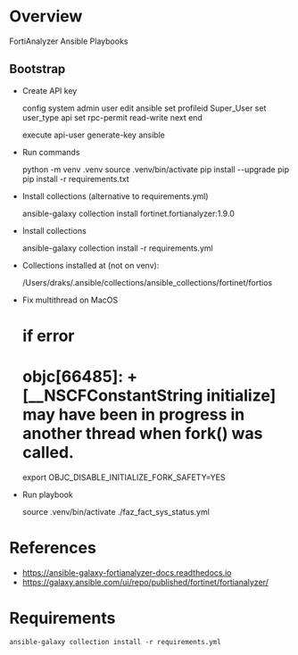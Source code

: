 # Overview

FortiAnalyzer Ansible Playbooks

## Bootstrap

- Create API key

    config system admin user
        edit ansible
            set profileid Super_User
            set user_type api
            set rpc-permit read-write
        next
    end

    execute api-user generate-key ansible

- Run commands

    python -m venv .venv
    source .venv/bin/activate
    pip install --upgrade pip
    pip install -r requirements.txt

- Install collections (alternative to requirements.yml)

    ansible-galaxy collection install fortinet.fortianalyzer:1.9.0

- Install collections

    ansible-galaxy collection install -r requirements.yml

- Collections installed at (not on venv):

    /Users/draks/.ansible/collections/ansible_collections/fortinet/fortios

- Fix multithread on MacOS
    
    # if error
    # objc[66485]: +[__NSCFConstantString initialize] may have been in progress in another thread when fork() was called.
    export OBJC_DISABLE_INITIALIZE_FORK_SAFETY=YES

- Run playbook

    source .venv/bin/activate
    ./faz_fact_sys_status.yml

# References

- https://ansible-galaxy-fortianalyzer-docs.readthedocs.io
- https://galaxy.ansible.com/ui/repo/published/fortinet/fortianalyzer/

# Requirements

    ansible-galaxy collection install -r requirements.yml
